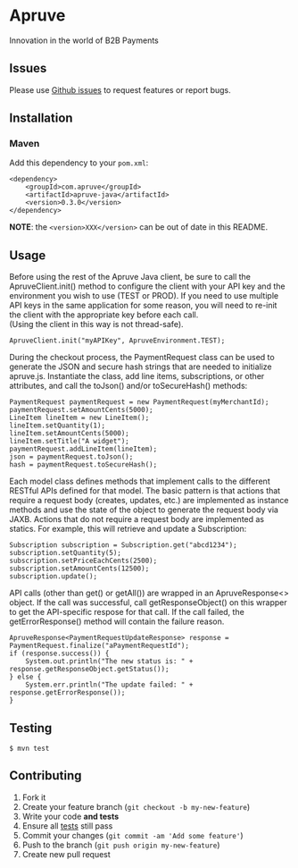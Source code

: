 # Apruve

Innovation in the world of B2B Payments

## Issues

Please use [Github issues](https://github.com/apruve/apruve-java/issues) to request features or report bugs.

## Installation

### Maven

Add this dependency to your `pom.xml`:

    <dependency>
	    <groupId>com.apruve</groupId>
	    <artifactId>apruve-java</artifactId>
	    <version>0.3.0</version>
    </dependency>

**NOTE**: the `<version>XXX</version>` can be out of date in this README.

## Usage

Before using the rest of the Apruve Java client, be sure to call the ApruveClient.init() method to configure the client with 
your API key and the environment you wish to use (TEST or PROD).  If you need to use multiple API keys in the same application
 for some reason, you will need to re-init the client with the appropriate key before each call.  
(Using the client in this way is not thread-safe).

	ApruveClient.init("myAPIKey", ApruveEnvironment.TEST);

During the checkout process, the PaymentRequest class can be used to generate the JSON and secure hash strings that are needed to
initialize apruve.js.  Instantiate the class, add line items, subscriptions, or other attributes, and call the toJson() and/or
toSecureHash() methods:

	PaymentRequest paymentRequest = new PaymentRequest(myMerchantId);
	paymentRequest.setAmountCents(5000);
	LineItem lineItem = new LineItem();
	lineItem.setQuantity(1);
	lineItem.setAmountCents(5000);
	lineItem.setTitle("A widget");
	paymentRequest.addLineItem(lineItem);
	json = paymentRequest.toJson();
	hash = paymentRequest.toSecureHash();

Each model class defines methods that implement calls to the different RESTful APIs defined for that model.  The basic pattern is that 
actions that require a request body (creates, updates, etc.) are implemented as instance methods and use the state of the object
to generate the request body via JAXB.  Actions that do not require a request body are implemented as statics.  For example, 
this will retrieve and update a Subscription:

	Subscription subscription = Subscription.get("abcd1234");
	subscription.setQuantity(5);
	subscription.setPriceEachCents(2500);
	subscription.setAmountCents(12500);
	subscription.update();

API calls (other than get() or getAll()) are wrapped in an ApruveResponse<> object.  If the call was successful, call getResponseObject()
on this wrapper to get the API-specific respose for that call.  If the call failed, the getErrorResponse() method will contain the failure
reason.

	ApruveResponse<PaymentRequestUpdateResponse> response = PaymentRequest.finalize("aPaymentRequestId");
	if (response.success()) {
		System.out.println("The new status is: " + response.getResponseObject.getStatus());
	} else {
		System.err.println("The update failed: " + response.getErrorResponse());
	}

## Testing

    $ mvn test

## Contributing

1. Fork it
2. Create your feature branch (`git checkout -b my-new-feature`)
3. Write your code **and tests**
4. Ensure all [tests](#testing) still pass
5. Commit your changes (`git commit -am 'Add some feature'`)
6. Push to the branch (`git push origin my-new-feature`)
7. Create new pull request

